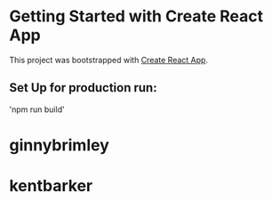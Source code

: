 # Getting Started with Create React App

This project was bootstrapped with [Create React App](https://github.com/facebook/create-react-app).

## Set Up for production run:
'npm run build'
# ginnybrimley
# kentbarker
